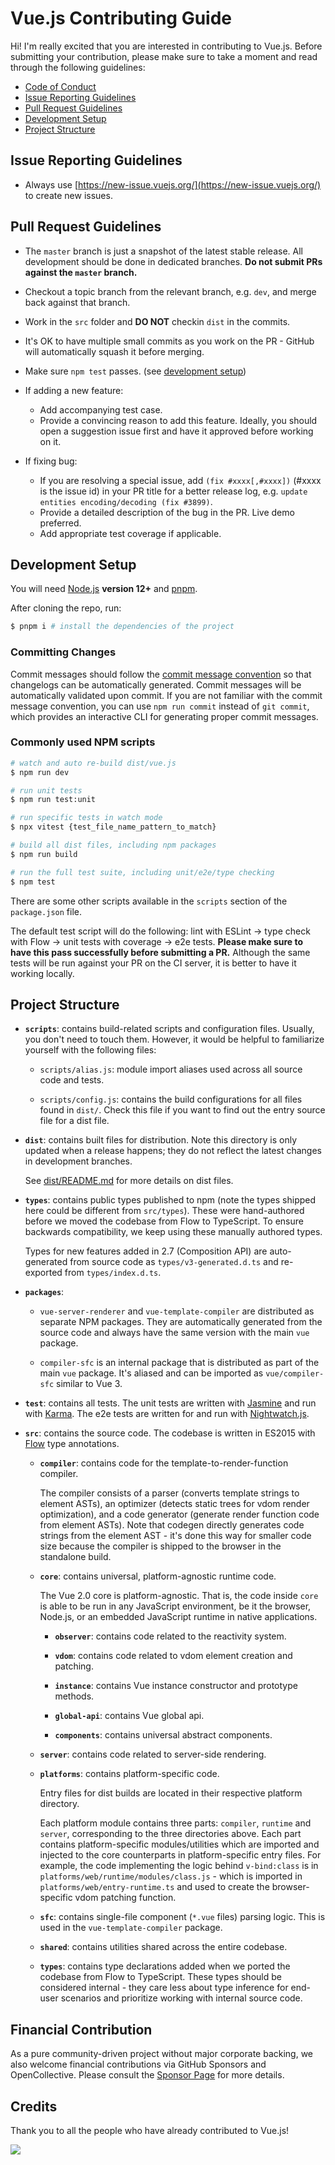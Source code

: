 # Vue.js Contributing Guide

Hi! I'm really excited that you are interested in contributing to Vue.js. Before submitting your contribution, please make sure to take a moment and read through the following guidelines:

- [Code of Conduct](https://github.com/vuejs/vue/blob/dev/.github/CODE_OF_CONDUCT.md)
- [Issue Reporting Guidelines](#issue-reporting-guidelines)
- [Pull Request Guidelines](#pull-request-guidelines)
- [Development Setup](#development-setup)
- [Project Structure](#project-structure)

## Issue Reporting Guidelines

- Always use [https://new-issue.vuejs.org/](https://new-issue.vuejs.org/) to create new issues.

## Pull Request Guidelines

- The `master` branch is just a snapshot of the latest stable release. All development should be done in dedicated branches. **Do not submit PRs against the `master` branch.**

- Checkout a topic branch from the relevant branch, e.g. `dev`, and merge back against that branch.

- Work in the `src` folder and **DO NOT** checkin `dist` in the commits.

- It's OK to have multiple small commits as you work on the PR - GitHub will automatically squash it before merging.

- Make sure `npm test` passes. (see [development setup](#development-setup))

- If adding a new feature:

  - Add accompanying test case.
  - Provide a convincing reason to add this feature. Ideally, you should open a suggestion issue first and have it approved before working on it.

- If fixing bug:
  - If you are resolving a special issue, add `(fix #xxxx[,#xxxx])` (#xxxx is the issue id) in your PR title for a better release log, e.g. `update entities encoding/decoding (fix #3899)`.
  - Provide a detailed description of the bug in the PR. Live demo preferred.
  - Add appropriate test coverage if applicable.

## Development Setup

You will need [Node.js](http://nodejs.org) **version 12+** and [pnpm](https://pnpm.io/).

After cloning the repo, run:

```bash
$ pnpm i # install the dependencies of the project
```

### Committing Changes

Commit messages should follow the [commit message convention](./COMMIT_CONVENTION.md) so that changelogs can be automatically generated. Commit messages will be automatically validated upon commit. If you are not familiar with the commit message convention, you can use `npm run commit` instead of `git commit`, which provides an interactive CLI for generating proper commit messages.

### Commonly used NPM scripts

```bash
# watch and auto re-build dist/vue.js
$ npm run dev

# run unit tests
$ npm run test:unit

# run specific tests in watch mode
$ npx vitest {test_file_name_pattern_to_match}

# build all dist files, including npm packages
$ npm run build

# run the full test suite, including unit/e2e/type checking
$ npm test
```

There are some other scripts available in the `scripts` section of the `package.json` file.

The default test script will do the following: lint with ESLint -> type check with Flow -> unit tests with coverage -> e2e tests. **Please make sure to have this pass successfully before submitting a PR.** Although the same tests will be run against your PR on the CI server, it is better to have it working locally.

## Project Structure

- **`scripts`**: contains build-related scripts and configuration files. Usually, you don't need to touch them. However, it would be helpful to familiarize yourself with the following files:

  - `scripts/alias.js`: module import aliases used across all source code and tests.

  - `scripts/config.js`: contains the build configurations for all files found in `dist/`. Check this file if you want to find out the entry source file for a dist file.

- **`dist`**: contains built files for distribution. Note this directory is only updated when a release happens; they do not reflect the latest changes in development branches.

  See [dist/README.md](https://github.com/vuejs/vue/blob/dev/dist/README.md) for more details on dist files.

- **`types`**: contains public types published to npm (note the types shipped here could be different from `src/types`). These were hand-authored before we moved the codebase from Flow to TypeScript. To ensure backwards compatibility, we keep using these manually authored types.

  Types for new features added in 2.7 (Composition API) are auto-generated from source code as `types/v3-generated.d.ts` and re-exported from `types/index.d.ts`.

- **`packages`**:

  - `vue-server-renderer` and `vue-template-compiler` are distributed as separate NPM packages. They are automatically generated from the source code and always have the same version with the main `vue` package.

  - `compiler-sfc` is an internal package that is distributed as part of the main `vue` package. It's aliased and can be imported as `vue/compiler-sfc` similar to Vue 3.

- **`test`**: contains all tests. The unit tests are written with [Jasmine](http://jasmine.github.io/2.3/introduction.html) and run with [Karma](http://karma-runner.github.io/0.13/index.html). The e2e tests are written for and run with [Nightwatch.js](http://nightwatchjs.org/).

- **`src`**: contains the source code. The codebase is written in ES2015 with [Flow](https://flowtype.org/) type annotations.

  - **`compiler`**: contains code for the template-to-render-function compiler.

    The compiler consists of a parser (converts template strings to element ASTs), an optimizer (detects static trees for vdom render optimization), and a code generator (generate render function code from element ASTs). Note that codegen directly generates code strings from the element AST - it's done this way for smaller code size because the compiler is shipped to the browser in the standalone build.

  - **`core`**: contains universal, platform-agnostic runtime code.

    The Vue 2.0 core is platform-agnostic. That is, the code inside `core` is able to be run in any JavaScript environment, be it the browser, Node.js, or an embedded JavaScript runtime in native applications.

    - **`observer`**: contains code related to the reactivity system.

    - **`vdom`**: contains code related to vdom element creation and patching.

    - **`instance`**: contains Vue instance constructor and prototype methods.

    - **`global-api`**: contains Vue global api.

    - **`components`**: contains universal abstract components.

  - **`server`**: contains code related to server-side rendering.

  - **`platforms`**: contains platform-specific code.

    Entry files for dist builds are located in their respective platform directory.

    Each platform module contains three parts: `compiler`, `runtime` and `server`, corresponding to the three directories above. Each part contains platform-specific modules/utilities which are imported and injected to the core counterparts in platform-specific entry files. For example, the code implementing the logic behind `v-bind:class` is in `platforms/web/runtime/modules/class.js` - which is imported in `platforms/web/entry-runtime.ts` and used to create the browser-specific vdom patching function.

  - **`sfc`**: contains single-file component (`*.vue` files) parsing logic. This is used in the `vue-template-compiler` package.

  - **`shared`**: contains utilities shared across the entire codebase.

  - **`types`**: contains type declarations added when we ported the codebase from Flow to TypeScript. These types should be considered internal - they care less about type inference for end-user scenarios and prioritize working with internal source code.

## Financial Contribution

As a pure community-driven project without major corporate backing, we also welcome financial contributions via GitHub Sponsors and OpenCollective. Please consult the [Sponsor Page](https://vuejs.org/sponsor/) for more details.

## Credits

Thank you to all the people who have already contributed to Vue.js!

<a href="https://github.com/vuejs/vue/graphs/contributors"><img src="https://opencollective.com/vuejs/contributors.svg?width=890" /></a>
